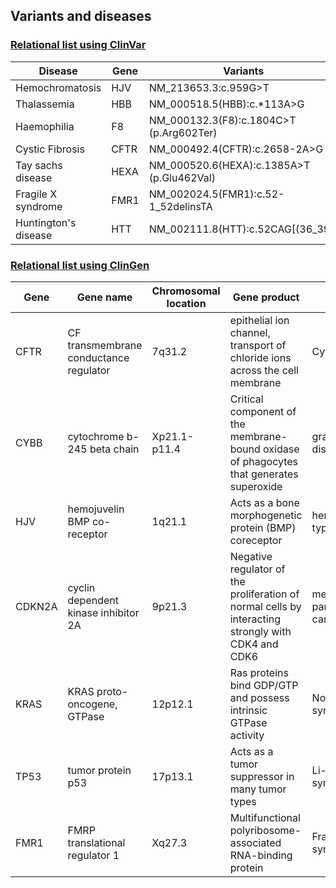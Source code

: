 ## Variants and diseases

### [Relational list using ClinVar](https://www.ncbi.nlm.nih.gov/clinvar/)

|Disease|Gene|Variants|
|-------|----|--------|
|Hemochromatosis|HJV|NM_213653.3:c.959G>T|
|Thalassemia|	HBB	|NM_000518.5(HBB):c.*113A>G|
|Haemophilia|	F8	|NM_000132.3(F8):c.1804C>T (p.Arg602Ter)	|
|Cystic Fibrosis| CFTR		|NM_000492.4(CFTR):c.2658-2A>G	|
|Tay sachs disease| HEXA	|NM_000520.6(HEXA):c.1385A>T (p.Glu462Val)	|
|Fragile X syndrome|FMR1	|NM_002024.5(FMR1):c.52-1_52delinsTA	|
|Huntington's disease|HTT	|NM_002111.8(HTT):c.52CAG[(36_39)]	|


### [Relational list using ClinGen](https://clinicalgenome.org/)
|Gene|Gene name|Chromosomal location|Gene product|Disease|
|----|---------|--------------------|------------|-------|
|CFTR|CF transmembrane conductance regulator|7q31.2|epithelial ion channel, transport of chloride ions across the cell membrane|Cystic fibrosis|
|CYBB|	cytochrome b-245 beta chain|Xp21.1-p11.4| Critical component of the membrane-bound oxidase of phagocytes that generates superoxide|granulomatous disease |
|HJV|hemojuvelin BMP co-receptor|1q21.1	|Acts as a bone morphogenetic protein (BMP) coreceptor|hemochromatosis type 2A|
|CDKN2A|cyclin dependent kinase inhibitor 2A|9p21.3|Negative regulator of the proliferation of normal cells by interacting strongly with CDK4 and CDK6|melanoma-pancreatic cancer syndrome|
|KRAS|KRAS proto-oncogene, GTPase|12p12.1|Ras proteins bind GDP/GTP and possess intrinsic GTPase activity|Noonan syndrome|
|TP53|tumor protein p53|17p13.1|Acts as a tumor suppressor in many tumor types|Li-Fraumeni syndrome 1|
|FMR1|FMRP translational regulator 1|Xq27.3|Multifunctional polyribosome-associated RNA-binding protein|Fragile X syndrome|
